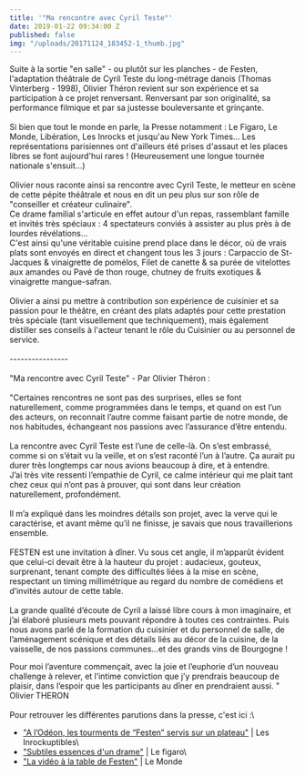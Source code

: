 ```yaml
---
title: '"Ma rencontre avec Cyril Teste"'
date: 2019-01-22 09:34:00 Z
published: false
img: "/uploads/20171124_183452-1_thumb.jpg"
---
```


Suite à la sortie "en salle" - ou plutôt sur les planches - de Festen, l'adaptation théâtrale de Cyril Teste du long-métrage danois (Thomas Vinterberg - 1998), Olivier Théron revient sur son expérience et sa participation à ce projet renversant. Renversant par son originalité, sa performance filmique et par sa justesse bouleversante et grinçante. \
\
Si bien que tout le monde en parle, la Presse notamment : Le Figaro, Le Monde, Libération, Les Inrocks et jusqu'au New York Times... Les représentations parisiennes ont d'ailleurs été prises d'assaut et les places libres se font aujourd'hui rares ! (Heureusement une longue tournée nationale s'ensuit...)\
\
Olivier nous raconte ainsi sa rencontre avec Cyril Teste, le metteur en scène de cette pépite théâtrale et nous en dit un peu plus sur son rôle de "conseiller et créateur culinaire". \
Ce drame familial s'articule en effet autour d'un repas, rassemblant famille et invités très spéciaux : 4 spectateurs conviés à assister au plus près à de lourdes révélations...\
C'est ainsi qu'une véritable cuisine prend place dans le décor, où de vrais plats sont envoyés en direct et changent tous les 3 jours : Carpaccio de St-Jacques & vinaigrette de pomélos, Filet de canette & sa purée de vitelottes aux amandes ou Pavé de thon rouge, chutney de fruits exotiques & vinaigrette mangue-safran. \
\
Olivier a ainsi pu mettre à contribution son expérience de cuisinier et sa passion pour le théâtre, en créant des plats adaptés pour cette prestation très spéciale (tant visuellement que techniquement), mais également distiller ses conseils à l'acteur tenant le rôle du Cuisinier ou au personnel de service. \
\
----------------\
\
"Ma rencontre avec Cyril Teste" - Par Olivier Théron : \
\
"Certaines rencontres ne sont pas des surprises, elles se font naturellement, comme programmées dans le temps, et quand on est l’un des acteurs, on reconnait l’autre comme faisant partie de notre monde, de nos habitudes, échangeant nos passions avec l’assurance d’être entendu.\
\
La rencontre avec Cyril Teste est l’une de celle-là. On s’est embrassé, comme si on s’était vu la veille, et on s’est raconté l’un à l’autre. Ça aurait pu durer très longtemps car nous avions beaucoup à dire, et à entendre. \
J’ai très vite ressenti l’empathie de Cyril, ce calme intérieur qui me plait tant chez ceux qui n’ont pas à prouver, qui sont dans leur création naturellement, profondément.\
\
Il m’a expliqué dans les moindres détails son projet, avec la verve qui le caractérise, et avant même qu’il ne finisse, je savais que nous travaillerions ensemble. \
\
FESTEN est une invitation à dîner. Vu sous cet angle, il m’apparût évident que celui-ci devait être à la hauteur du projet : audacieux, gouteux, surprenant, tenant compte des difficultés liées à la mise en scène, respectant un timing millimétrique au regard du nombre de comédiens et d’invités autour de cette table.\
\
La grande qualité d’écoute de Cyril a laissé libre cours à mon imaginaire, et j’ai élaboré plusieurs mets pouvant répondre à toutes ces contraintes. Puis nous avons parlé de la formation du cuisinier et du personnel de salle, de l’aménagement scénique et des détails liés au décor de la cuisine, de la vaisselle, de nos passions communes…et des grands vins de Bourgogne !

Pour moi l’aventure commençait, avec la joie et l’euphorie d’un nouveau challenge à relever, et l’intime conviction que j’y prendrais beaucoup de plaisir, dans l’espoir que les participants au dîner en prendraient aussi. "\
Olivier THERON\
\
Pour retrouver les différentes parutions dans la presse, c'est ici :\
- <a href="http://www.oliviertheron.com/public/LesInrockuptibles.pdf">"A l’Odéon, les tourments de “Festen” servis sur un plateau"</a> | Les Inrockuptibles\
- <a href="http://www.oliviertheron.com/public/LeFigaro-Festen.pdf">"Subtiles essences d'un drame"</a> | Le figaro\
- <a href="http://www.oliviertheron.com/public/Festen_LeMonde.pdf">"La vidéo à la table de Festen"</a> | Le Monde